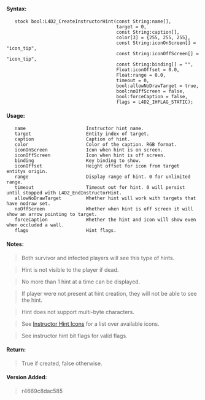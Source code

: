 #### Syntax: ####
```
   stock bool:L4D2_CreateInstructorHint(const String:name[], 
                                        target = 0, 
                                        const String:caption[], 
                                        color[3] = {255, 255, 255}, 
                                        const String:iconOnScreen[] = "icon_tip", 
                                        const String:iconOffScreen[] = "icon_tip", 
                                        const String:binding[] = "", 
                                        Float:iconOffset = 0.0, 
                                        Float:range = 0.0, 
                                        timeout = 0, 
                                        bool:allowNoDrawTarget = true, 
                                        bool:noOffScreen = false, 
                                        bool:forceCaption = false, 
                                        flags = L4D2_IHFLAG_STATIC);
```

#### Usage: ####
```
   name                      Instructor hint name.
   target                    Entity index of target.
   caption                   Caption of hint.
   color                     Color of the caption. RGB format.
   iconOnScreen              Icon when hint is on screen.
   iconOffScreen             Icon when hint is off screen.
   binding                   Key binding to show.
   iconOffset                Height offset for icon from target entitys origin.
   range                     Display range of hint. 0 for unlimited range.
   timeout                   Timeout out for hint. 0 will persist until stopped with L4D2_EndInstructorHint.
   allowNoDrawTarget         Whether hint will work with targets that have nodraw set.
   noOffScreen               Whether when hint is off screen it will show an arrow pointing to target.
   forceCaption              Whether the hint and icon will show even when occluded a wall.
   flags                     Hint flags.
```

#### Notes: ####

> Both survivor and infected players will see this type of hints.

> Hint is not visible to the player if dead.

> No more than 1 hint at a time can be displayed.

> If player were not present at hint creation, they will not be able to see the hint.

> Hint does not support multi-byte characters.

> See [Instructor Hint Icons](InstructorHintIcons.md) for a list over available icons.

> See instructor hint bit flags for valid flags.

#### Return: ####
> True if created, false otherwise.

#### Version Added: ####
> r4669c8dac585